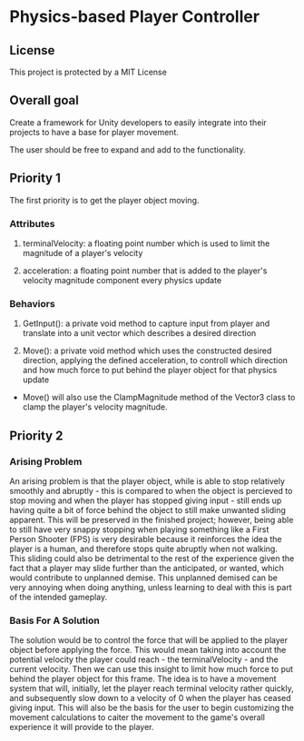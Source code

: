 # Physics-based Player Controller

## License

This project is protected by a MIT License

## Overall goal

Create a framework for Unity developers to easily integrate into their projects to have a base for player movement.

The user should be free to expand and add to the functionality.

## Priority 1

The first priority is to get the player object moving.

### Attributes

1. terminalVelocity: a floating point number which is used to limit the magnitude of a player's velocity

2. acceleration: a floating point number that is added to the player's velocity magnitude component every physics update

### Behaviors

1. GetInput(): a private void method to capture input from player and translate into a unit vector which describes a desired direction

2. Move(): a private void method which uses the constructed desired direction, applying the defined acceleration, to controll which direction and how much force to put behind the player object for that physics update
  - Move() will also use the ClampMagnitude method of the Vector3 class to clamp the player's velocity magnitude.

## Priority 2

### Arising Problem

An arising problem is that the player object, while is able to stop relatively smoothly and abruptly - this is compared to when the object is percieved to stop moving and when the player has stopped giving input - still ends up having quite a bit of force behind the object to still make unwanted sliding apparent. This will be preserved in the finished project; however, being able to still have very snappy stopping when playing something like a First Person Shooter (FPS) is very desirable because it reinforces the idea the player is a human, and therefore stops quite abruptly when not walking. This sliding could also be detrimental to the rest of the experience given the fact that a player may slide further than the anticipated, or wanted, which would contribute to unplanned demise. This unplanned demised can be very annoying when doing anything, unless learning to deal with this is part of the intended gameplay.

### Basis For A Solution

The solution would be to control the force that will be applied to the player object before applying the force. This would mean taking into account the potential velocity the player could reach - the terminalVelocity - and the current velocity. Then we can use this insight to limit how much force to put behind the player object for this frame. The idea is to have a movement system that will, initially, let the player reach terminal velocity rather quickly, and subsequently slow down to a velocity of 0 when the player has ceased giving input. This will also be the basis for the user to begin customizing the movement calculations to caiter the movement to the game's overall experience it will provide to the player.
